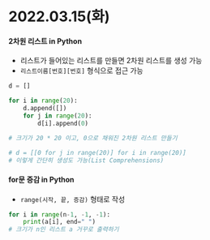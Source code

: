 # 2022.03.15(화)

#### 2차원 리스트 in Python
+ 리스트가 들어있는 리스트를 만들면 2차원 리스트를 생성 가능
+ `리스트이름[번호][번호]` 형식으로 접근 가능
```python
d = []

for i in range(20):
    d.append([])
    for j in range(20):
        d[i].append(0)

# 크기가 20 * 20 이고, 0으로 채워진 2차원 리스트 만들기

# d = [[0 for j in range(20)] for i in range(20)]
# 이렇게 간단히 생성도 가능(List Comprehensions)
```

#### for문 증감 in Python
+ `range(시작, 끝, 증감)` 형태로 작성
```python
for i in range(n-1, -1, -1):
    print(a[i], end=" ")
# 크기가 n인 리스트 a 거꾸로 출력하기
```